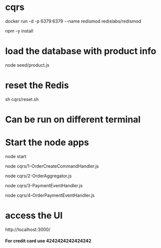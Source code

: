 # cqrs



docker run -d -p 6379:6379 --name redismod redislabs/redismod

npm -y install 

# load the database with product info
node seed/product.js 

# reset the Redis 
sh cqrs/reset.sh 

# Can be run on different terminal

# Start the node apps

node  start 

node cqrs/1-OrderCreateCommandHandler.js

node cqrs/2-OrderAggregator.js

node cqrs/3-PaymentEventHandler.js

node cqrs/4-OrderPaymentEventHandler.js

# access the UI
http://localhost:3000/

#### For credit card use 4242424242424242



